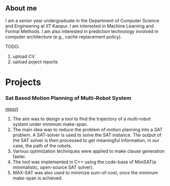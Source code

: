 ## About me

I am a senior year undergraduate in the Department of Computer Science and Engineering at IIT Kanpur. I am interested in Machine Learning and Formal Methods. I am also interested in prediction technology involved in computer architecture (e.g., cache replacement policy). 

TODO:
1. upload CV
2. upload poject reports

# Projects

### Sat Based Motion Planning of Multi-Robot System
[report](mkbera.github.io/report.pdf)
1. The aim was to design a tool to find the trajectory of a  multi-robot system under minimum make-span.
2. The main idea was to reduce the problem of motion planning into a SAT problem.  A SAT-solver is used to solve the SAT instance. The output of the SAT solver is then processed to get meaningful information, in our case, the path of the robots.
3. Various optimization techniques were applied to make clause generation faster.
4. The tool was implemented in C++ using the code-base of MiniSAT(a minimalistic, open-source SAT solver).
5. MAX-SAT was also used to minimize sum-of-cost, once the minimum make-span is achieved.
